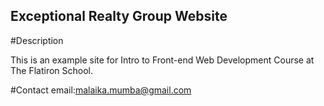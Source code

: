 Exceptional Realty Group Website
----

#Description

This is an example site for Intro to Front-end Web Development Course at The Flatiron School.

#Contact
email:malaika.mumba@gmail.com

